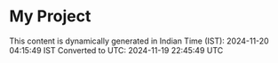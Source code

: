 # My Project

This content is dynamically generated in Indian Time (IST): 2024-11-20 04:15:49 IST
Converted to UTC: 2024-11-19 22:45:49 UTC
